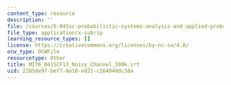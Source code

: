 ```yaml
---
content_type: resource
description: ''
file: /courses/6-041sc-probabilistic-systems-analysis-and-applied-probability-fall-2013/2285de97bef78e18ed21c164040dc38a_MIT6_041SCF13_Noisy_Channel_300k.srt
file_type: application/x-subrip
learning_resource_types: []
license: https://creativecommons.org/licenses/by-nc-sa/4.0/
ocw_type: OCWFile
resourcetype: Other
title: MIT6_041SCF13_Noisy_Channel_300k.srt
uid: 2285de97-bef7-8e18-ed21-c164040dc38a
---
```

